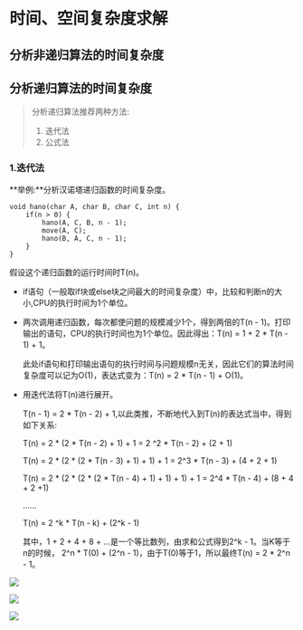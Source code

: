 # 时间、空间复杂度求解

## 分析非递归算法的时间复杂度

## 分析递归算法的时间复杂度

> 分析递归算法推荐两种方法:
>
> 1. 迭代法
> 2. 公式法

### **1.迭代法**

**举例:**分析汉诺塔递归函数的时间复杂度。

```
void hano(char A, char B, char C, int n) {
	if(n > 0) {
		hano(A, C, B, n - 1);
		move(A, C);
		hano(B, A, C, n - 1);
	}
}
```

假设这个递归函数的运行时间时T(n)。

- if语句（一般取if块或else块之间最大的时间复杂度）中，比较和判断n的大小,CPU的执行时间为1个单位。

- 两次调用递归函数，每次都使问题的规模减少1个，得到两倍的T(n - 1)。打印输出的语句，CPU的执行时间也为1个单位。因此得出：T(n) = 1 + 2 * T(n - 1)  + 1。

  此处if语句和打印输出语句的执行时间与问题规模n无关，因此它们的算法时间复杂度可以记为O(1)，表达式变为：T(n) = 2 * T(n - 1) + O(1)。

- 用迭代法将T(n)进行展开。

  T(n - 1) = 2 * T(n - 2) + 1,以此类推，不断地代入到T(n)的表达式当中，得到如下关系:

  T(n) = 2 * (2 * T(n - 2) + 1) + 1 = 2 ^2 * T(n - 2) + (2 + 1)

  T(n) = 2 * (2 * (2 * T(n - 3) + 1) + 1) + 1 = 2^3 * T(n - 3) + (4 + 2 + 1)

  T(n) = 2 * (2 * (2 * (2 * T(n - 4) + 1) + 1) + 1) + 1 = 2^4 * T(n - 4) + (8 + 4 + 2 +1)

  ......

  T(n) = 2 ^k * T(n - k) + (2^k - 1)

  其中，1 + 2 + 4 + 8 + ...是一个等比数列，由求和公式得到2^k - 1。当K等于n的时候， 2^n * T(0) + (2^n - 1)，由于T(0)等于1，所以最终T(n) = 2 * 2^n - 1。

  

![](F:\笔记\算法有关\assets\时间复杂度.png)

![](F:\笔记\算法有关\assets\时间复杂度2.png)

![](F:\笔记\算法有关\assets\时间复杂度之公式法.png)